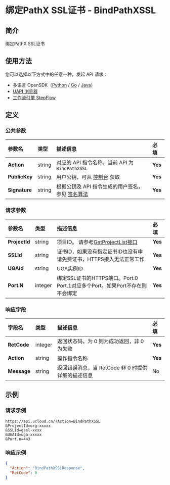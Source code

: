# 绑定PathX SSL证书 - BindPathXSSL

## 简介

绑定PathX SSL证书





## 使用方法

您可以选择以下方式中的任意一种，发起 API 请求：
- 多语言 OpenSDK（[Python](https://github.com/ucloud/ucloud-sdk-python3) / [Go](https://github.com/ucloud/ucloud-sdk-go) / [Java](https://github.com/ucloud/ucloud-sdk-java)）
- [UAPI 浏览器](https://console.ucloud.cn/uapi/detail?id=BindPathXSSL)
- [工作流引擎 StepFlow](https://console.ucloud.cn/stepflow/manage/)

## 定义

### 公共参数

| 参数名 | 类型 | 描述信息 | 必填 |
|:---|:---|:---|:---|
| **Action**     | string  | 对应的 API 指令名称，当前 API 为 `BindPathXSSL`                        | **Yes** |
| **PublicKey**  | string  | 用户公钥，可从 [控制台](https://console.ucloud.cn/uapi/apikey) 获取                                             | **Yes** |
| **Signature**  | string  | 根据公钥及 API 指令生成的用户签名，参见 [签名算法](api/summary/signature.md)  | **Yes** |

### 请求参数

| 参数名 | 类型 | 描述信息 | 必填 |
|:---|:---|:---|:---|
| **ProjectId** | string | 项目ID。 请参考[GetProjectList接口](api/summary/get_project_list) |**Yes**|
| **SSLId** | string | 证书ID，如果没有指定证书ID也没有申请免费证书，HTTPS接入无法正常工作 |**Yes**|
| **UGAId** | string | UGA实例ID |**Yes**|
| **Port.N** | integer | 绑定SSL证书的HTTPS端口。Port.0 Port.1对应多个Port。如果Port不存在则不会绑定 |**Yes**|

### 响应字段

| 字段名 | 类型 | 描述信息 | 必填 |
|:---|:---|:---|:---|
| **RetCode** | integer | 返回状态码，为 0 则为成功返回，非 0 为失败 |**Yes**|
| **Action** | string | 操作指令名称 |**Yes**|
| **Message** | string | 返回错误消息，当 RetCode 非 0 时提供详细的描述信息 |No|




## 示例

### 请求示例
    
```
https://api.ucloud.cn/?Action=BindPathXSSL
&ProjectId=org-xxxxx
&SSLId=gssl-xxxx
&UGAId=uga-xxxxx
&Port.n=443
```

### 响应示例
    
```json
{
  "Action": "BindPathXSSLResponse",
  "RetCode": 0
}
```




